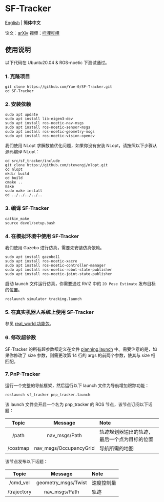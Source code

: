 # SF-Tracker

[English](README.md) | __简体中文__

论文：[arXiv]()
视频：[哔哩哔哩]()

## 使用说明

以下代码在 Ubuntu20.04 & ROS-noetic 下测试通过。

### 1. 克隆项目

```shell
git clone https://github.com/Yue-0/SF-Tracker.git
cd SF-Tracker
```

### 2. 安装依赖

```shell
sudo apt update
sudo apt install lib-eigen3-dev
sudo apt install ros-noetic-nav-msgs
sudo apt install ros-noetic-sensor-msgs
sudo apt install ros-noetic-geometry-msgs
sudo apt install ros-noetic-vision-opencv
```

我们使用 NLopt 求解数值优化问题，如果你没有安装 NLopt，请按照以下步骤从源码编译 NLopt：

```shell
cd src/sf_tracker/include
git clone https://github.com/stevengj/nlopt.git
cd nlopt
mkdir build
cd build
cmake ..
make
sudo make install
cd ../../../../..
```

### 3. 编译 SF-Tracker

```shell
catkin_make
source devel/setup.bash
```

### 4. 在模拟环境中使用 SF-Tracker

我们使用 Gazebo 进行仿真，需要先安装仿真依赖。

```shell
sudo apt install gazobo11
sudo apt install ros-noetic-xacro
sudo apt install ros-noetic-controller-manager
sudo apt install ros-noetic-robot-state-publisher
sudo apt install ros-noetic-joint-state-publisher
```

启动 launch 文件运行仿真，你需要通过 RVIZ 中的 `2D Pose Estimate` 发布目标的位置。

```shell
roslaunch simulator tracking.launch
```

### 5. 在真实机器人系统上使用 SF-Tracker

参见 [real_world 功能包](src/real_world/README_cn.md)。

### 6. 修改超参数

SF-Tracker 的所有超参数都定义在文件 [planning.launch](src/sf_tracker/launch/planning.launch) 中。需要注意的是，如果你修改了 size 参数，则需更改第 14 行的 args 的前两个参数，使其与 size 相匹配。

### 7. PnP-Tracker

运行一个完整的导航框架，然后运行以下 launch 文件为导航增加跟踪功能：

```shell
roslaunch sf_tracker pnp_tracker.launch
```

该 launch 文件会开启一个名为 pnp_tracker 的 ROS 节点，该节点订阅以下话题：

| Topic    | Message                | Note                                     |
|:--------:|:----------------------:|:-----------------------------------------|
| /path    | nav_msgs/Path          | 轨迹规划器输出的轨迹，最后一个点为目标的位置 |
| /costmap | nav_msgs/OccupancyGrid | 导航所需的地图                            |

该节点发布以下话题：

| Topic       | Message             | Note      |
|:-----------:|:-------------------:|:----------|
| /cmd_vel    | geometry_msgs/Twist | 速度控制量 |
| /trajectory | nav_msgs/Path       | 轨迹      |
